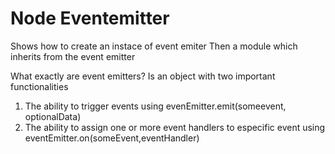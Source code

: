 # Node Eventemitter

Shows how to create an instace of event emiter
Then a module which inherits from the event emitter

What exactly are event emitters?
Is an object with two important functionalities

1. The ability to trigger events using evenEmitter.emit(someevent, optionalData)
2. The ability to assign one or more event handlers to especific event using eventEmitter.on(someEvent,eventHandler)

